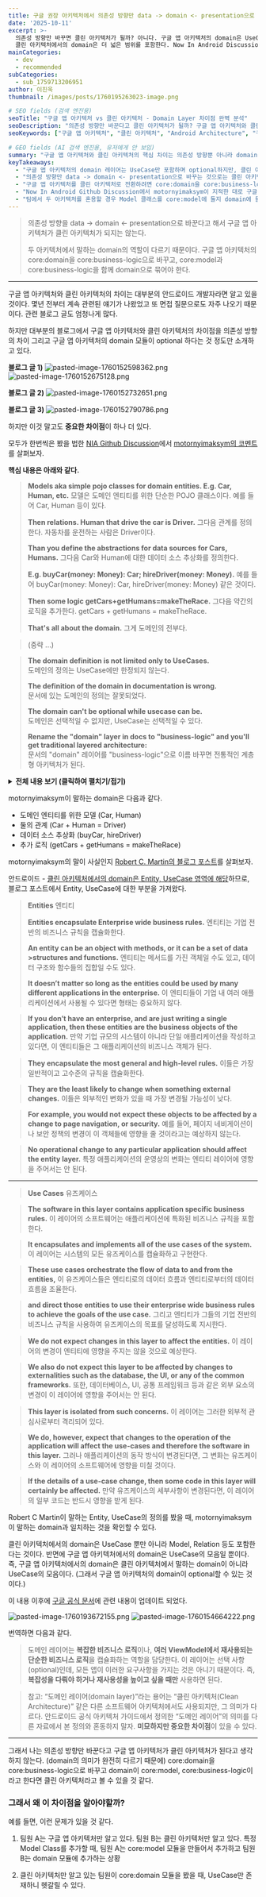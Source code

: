 ```yaml
---
title: 구글 권장 아키텍처에서 의존성 방향만 data -> domain <- presentation으로 바꾸면 클린 아키텍처가 될까?
date: '2025-10-11'
excerpt: >-
  의존성 방향만 바꾸면 클린 아키텍처가 될까? 아니다. 구글 앱 아키텍처의 domain은 UseCase만 포함하지만,
  클린 아키텍처에서의 domain은 더 넓은 범위를 포함한다. Now In Android Discussion에서 지적된 핵심 차이점을 분석한다.
mainCategories:
  - dev
  - recommended
subCategories:
  - sub_1759713206951
author: 이진욱
thumbnail: /images/posts/1760195263023-image.png

# SEO fields (검색 엔진용)
seoTitle: "구글 앱 아키텍처 vs 클린 아키텍처 - Domain Layer 차이점 완벽 분석"
seoDescription: "의존성 방향만 바꾼다고 클린 아키텍처가 될까? 구글 앱 아키텍처와 클린 아키텍처의 핵심 차이점인 domain 레이어 역할을 UseCase와 Model 관점에서 상세히 비교 분석합니다."
seoKeywords: ["구글 앱 아키텍처", "클린 아키텍처", "Android Architecture", "구글 권장 아키텍처", "레이어드 아키텍처", "의존성 역전 원칙", "DIP", "UseCase 패턴", "Repository Pattern", "멀티모듈 아키텍처", "Google App Architecture", "Now In Android", "Google Official Architecture", "모듈화", "Clean Architecture"]

# GEO fields (AI 검색 엔진용, 유저에게 안 보임)
summary: "구글 앱 아키텍처와 클린 아키텍처의 핵심 차이는 의존성 방향뿐 아니라 domain의 정의에 있다. 구글 앱 아키텍처의 domain은 UseCase만 포함하지만, 클린 아키텍처의 domain은 Model과 UseCase 모두를 포함한다. 따라서 의존성 방향만 바꾼다고 클린 아키텍처가 되지 않으며, core:domain을 core:business-logic으로 재정의하고 core:model과 함께 domain으로 묶어야 한다."
keyTakeaways:
  - "구글 앱 아키텍처의 domain 레이어는 UseCase만 포함하며 optional하지만, 클린 아키텍처의 domain은 Model + UseCase를 포함하며 필수적이다"
  - "의존성 방향만 data -> domain <- presentation으로 바꾸는 것으로는 클린 아키텍처가 되지 않는다 - domain의 역할 자체가 다르기 때문"
  - "구글 앱 아키텍처를 클린 아키텍처로 전환하려면 core:domain을 core:business-logic으로 이름 변경하고, core:model과 함께 domain으로 재구성해야 한다"
  - "Now In Android Github Discussion에서 motornyimaksym이 지적한 대로 구글 문서의 domain 정의는 잘못되었으며, 이는 초보 개발자들에게 혼란을 야기한다"
  - "팀에서 두 아키텍처를 혼용할 경우 Model 클래스를 core:model에 둘지 domain에 둘지 혼란이 발생할 수 있다"
---
```

> 의존성 방향을 data -> domain <- presentation으로 바꾼다고 해서
구글 앱 아키텍처가 클린 아키텍처가 되지는 않는다.
>
> 두 아키텍처에서 말하는 domain의 역할이 다르기 때문이다.
구글 앱 아키텍처의 core:domain을 core:business-logic으로 바꾸고,
core:model과 core:business-logic을 함께 domain으로 묶어야 한다.

---

구글 앱 아키텍처와 클린 아키텍처의 차이는 대부분의 안드로이드 개발자라면 알고 있을 것이다.
몇년 전부터 계속 관련된 얘기가 나왔었고 또 면접 질문으로도 자주 나오기 때문이다. 관련 블로그 글도 엄청나게 많다.

하지만 대부분의 블로그에서 구글 앱 아키텍처와 클린 아키텍처의 차이점을 의존성 방향의 차이 그리고 구글 앱 아키텍처의 domain 모듈이 optional 하다는 것 정도만 소개하고 있다.

**블로그 글 1)**
![pasted-image-1760152598362.png](/images/posts/1760152598359-image.png)
![pasted-image-1760152675128.png](/images/posts/1760152675125-image.png)

**블로그 글 2)**
![pasted-image-1760152732651.png](/images/posts/1760152732648-image.png)

**블로그 글 3)**
![pasted-image-1760152790786.png](/images/posts/1760152790784-image.png)

하지만 이것 말고도 **중요한 차이점**이 하나 더 있다. 

모두가 한번씩은 봤을 법한 [NIA Github Discussion](https://github.com/android/nowinandroid/discussions/1273)에서 [motornyimaksym의 코멘트](https://github.com/android/nowinandroid/discussions/1273#discussioncomment-8792788)를 살펴보자.

**핵심 내용은 아래와 같다.**   
> **Models aka simple pojo classes for domain entities. E.g. Car, Human, etc.**
> 모델은 도메인 엔티티를 위한 단순한 POJO 클래스이다. 예를 들어 Car, Human 등이 있다.
>
> **Then relations. Human that drive the car is Driver.**
> 그다음 관계를 정의한다. 자동차를 운전하는 사람은 Driver이다.
>
> **Than you define the abstractions for data sources for Cars, Humans.**
> 그다음 Car와 Human에 대한 데이터 소스 추상화를 정의한다.
>
> **E.g. buyCar(money: Money): Car; hireDriver(money: Money).**
> 예를 들어 buyCar(money: Money): Car, hireDriver(money: Money) 같은 것이다.
>
> **Then some logic getCars+getHumans=makeTheRace.**
> 그다음 약간의 로직을 추가한다. getCars + getHumans = makeTheRace.
>
> **That's all about the domain.**
> 그게 도메인의 전부다.

> (중략 ...)

>
> **The domain definition is not limited only to UseCases.**   
도메인의 정의는 UseCase에만 한정되지 않는다.
>
> **The definition of the domain in documentation is wrong.**   
문서에 있는 도메인의 정의는 잘못되었다.
>
> **The domain can't be optional while usecase can be.**   
도메인은 선택적일 수 없지만, UseCase는 선택적일 수 있다.
>
> **Rename the "domain" layer in docs to "business-logic" and you'll get traditional layered architecture:**   
문서의 "domain" 레이어를 "business-logic"으로 이름 바꾸면 전통적인 계층형 아키텍처가 된다.


<details>
<summary><strong>전체 내용 보기 (클릭하여 펼치기/접기)</strong></summary>

> **So then lets follow Separation Of Concerns principle as stated in docs**
> 그렇다면 문서에 명시된 관심사 분리(Separation of Concerns) 원칙을 따르자.
>
> **Define domain with definitions and relations:**
> 정의와 관계를 포함하여 도메인을 정의하자.
>
> **Models aka simple pojo classes for domain entities. E.g. Car, Human, etc.**
> 모델은 도메인 엔티티를 위한 단순한 POJO 클래스이다. 예를 들어 Car, Human 등이 있다.
>
> **Then relations. Human that drive the car is Driver.**
> 그다음 관계를 정의한다. 자동차를 운전하는 사람은 Driver이다.
>
> **Than you define the abstractions for data sources for Cars, Humans.**
> 그다음 Car와 Human에 대한 데이터 소스 추상화를 정의한다.
>
> **E.g. buyCar(money: Money): Car; hireDriver(money: Money).**
> 예를 들어 buyCar(money: Money): Car, hireDriver(money: Money) 같은 것이다.
>
> **Then some logic getCars+getHumans=makeTheRace.**
> 그다음 약간의 로직을 추가한다. getCars + getHumans = makeTheRace.
>
> **That's all about the domain.**
> 그게 도메인의 전부다.
>
> **If you wan't you may split it in as many sublayers as you want.**
> 원한다면 원하는 만큼 여러 하위 계층으로 나눌 수 있다.
>
> **E.g. in this repo core.model could be the bottom part, data-api somewhere between core.model and business-logic.**
> 예를 들어 이 저장소에서는 core.model이 가장 아래 부분이고, data-api는 core.model과 business-logic 사이 어딘가에 있을 수 있다.
>
> **And the business-logic will include two previous.**
> 그리고 business-logic은 앞의 두 계층을 포함한다.
>
> ---
>
> **Now we can proceed with implementation:**
> 이제 구현으로 넘어갈 수 있다.
>
> **We depends on everything that I described above.**
> 우리는 위에서 설명한 모든 것에 의존한다.
>
> **We may have different features that use any described particle model/data-api/domain-logic.**
> 우리는 설명된 model/data-api/domain-logic 중 일부만 사용하는 다양한 기능을 가질 수 있다.
>
> **And indeed everything above the model level is optional in terms of some particular feature needs.**
> 실제로 모델보다 위의 계층들은 특정 기능의 필요에 따라 선택적이다.
>
> **Let's say I develop advertisement feature.**
> 예를 들어 광고 기능을 개발한다고 하자.
>
> **I don't care about data sources or logic, I only need models.**
> 나는 데이터 소스나 로직에는 관심이 없고, 모델만 필요하다.
>
> **My feature will use models to create slogan: "Best Cars for Humans".**
> 내 기능은 모델을 사용해 "Best Cars for Humans"라는 슬로건을 만든다.
>
> **That's it.**
> 그게 전부다.
>
> **No necessity to depends on data-api/business-logic.**
> data-api나 business-logic에 의존할 필요가 없다.
>
> **Or I may wan't to create some specific feature with some specific logic that depends only on data source, e.g. getHumans+getCars=makeTheExhibition.**
> 혹은 data source에만 의존하는 특정 로직을 가진 기능을 만들 수도 있다. 예를 들어 getHumans + getCars = makeTheExhibition.
>
> **Then it obviously will depends on model/data-api without business-logic.**
> 그렇다면 그것은 business-logic 없이 model/data-api에만 의존하게 된다.
>
> **Or just some simple UI mostly module that will consume the business-logic including model/data-api.**
> 혹은 model/data-api를 포함한 business-logic을 소비하는 단순한 UI 중심 모듈일 수도 있다.
>
> ---
>
> **Then it will increase the complexity of the project sctructure but bring more separation of concerns.**
> 이런 방식은 프로젝트 구조의 복잡성을 높이지만, 관심사 분리를 더 명확하게 가져온다.
>
> **In case if we want to go back to simplify the project we may combine model+data-api+business-logic into one big domain layer and everything would be fine except the scalability problem.**
> 프로젝트를 단순하게 되돌리고 싶다면 model + data-api + business-logic을 하나의 큰 도메인 레이어로 합칠 수 있으며, 확장성 문제만 제외하면 문제는 없다.
>
> **That's always a trade off.**
> 그건 언제나 트레이드오프다.
>
> ---
>
> **And all of that starting from basic models and up to the place where we start talking about UI that's the domain.**
> 기본 모델부터 UI를 다루는 지점까지 — 이 모든 것이 도메인이다.
>
> **The domain definition is not limited only to UseCases.**
> 도메인의 정의는 UseCase에만 한정되지 않는다.
>
> **That is what I'm trying to explain from the very beginning.**
> 그게 내가 처음부터 설명하려던 것이다.
>
> **The definition of the domain in documentation is wrong.**
> 문서에 있는 도메인의 정의는 잘못되었다.
>
> **The domain can't be optional while usecase can be.**
> 도메인은 선택적일 수 없지만, UseCase는 선택적일 수 있다.
>
> ---
>
> **Rename the "domain" layer in docs to "business-logic" and you'll get traditional layered architecture:**
> 문서의 "domain" 레이어를 "business-logic"으로 이름 바꾸면 전통적인 계층형 아키텍처가 된다.
>
> **Where the business logic depends on the exact data source.**
> 여기서 business logic은 특정한 데이터 소스에 의존한다.
>
> **It's when you need to rewrite UseCase as soon as you would need to migrate your app from home ftp server to Amazon AWS.**
> 홈 FTP 서버에서 Amazon AWS로 마이그레이션할 때 UseCase를 다시 써야 하는 상황이다.
>
> **It's when migration from Retrofit to Ktor require domain layer changes.**
> Retrofit에서 Ktor로 옮길 때 도메인 레이어를 수정해야 하는 상황이다.
>
> **It's when the definition of Car depends on exact shop you buy it from.**
> Car의 정의가 어떤 상점에서 샀는지에 따라 달라지는 상황이다.
>
> ---
>
> **the official architecture is easier to grasp from a conceptual level, simply because the dependency arrows all go the same way**
> 공식 아키텍처는 개념적으로 이해하기 더 쉽다. 의존성 화살표가 모두 같은 방향으로 가기 때문이다.
>
> **I have nothing against this approach.**
> 나는 이 접근 방식에 반대하지 않는다.
>
> **It still widely used.**
> 이 방식은 여전히 널리 사용된다.
>
> **But if google recommend something then it would be really kind from their side to let users know about disadvantages of such approach at least.**
> 하지만 구글이 이런 방식을 추천한다면, 최소한 그 접근 방식의 단점도 사용자에게 알려주는 게 친절할 것이다.
>
> ---
>
> **We obviously see that we may change the direction of the injection and get independent "domain" layer.**
> 우리는 주입 방향을 바꾸면 독립적인 "도메인" 레이어를 얻을 수 있음을 분명히 볼 수 있다.
>
> **Where the situation when the logic depends on exact implementation would be not possible.**
> 이 경우 로직이 구체적인 구현에 의존하는 상황은 발생하지 않는다.
>
> ---
>
> **For experienced developer this repository is just another example of architecture.**
> 숙련된 개발자에게 이 저장소는 단지 또 하나의 아키텍처 예시일 뿐이다.
>
> **We may take what we wan't from here and forget about the rest.**
> 우리는 여기서 필요한 것만 취하고 나머지는 잊으면 된다.
>
> ---
>
> **But for those who study, for those who has no strong opinion this repo is the single source of truth.**
> 하지만 배우는 사람들, 즉 뚜렷한 견해가 없는 이들에게는 이 저장소가 유일한 진리다.
>
> **They'll take this project as a barebone for their pet projects.**
> 그들은 이 프로젝트를 개인 프로젝트의 뼈대로 삼을 것이다.
>
> **And will build interfaces and logic depends on the exact data sources.**
> 그리고 구체적인 데이터 소스에 의존하는 인터페이스와 로직을 만들 것이다.
>
> **And then they will came to all of us on the interview with examples of how they thought Clean Architecture just because it has domain layer =).**
> 그리고 면접에서 "도메인 레이어가 있으니까 클린 아키텍처입니다"라는 예시를 들고 올 것이다.
>
> **It's not CA example and will not be after proposed changes.**
> 이건 클린 아키텍처의 예시가 아니며, 제안된 변경 이후에도 그렇지 않을 것이다.
>
> **Moreover as I said I don't like CA because it's complicated.**
> 게다가 나는 클린 아키텍처를 좋아하지 않는다. 너무 복잡하기 때문이다.
>
> **But this project is not much easier than CA for understanding.**
> 하지만 이 프로젝트도 이해하기는 크게 더 쉽지 않다.
>
> **So we will not takle all the problems at once.**
> 그래서 우리는 모든 문제를 한 번에 해결하지는 않을 것이다.
>
> **But the dependency direction rule change is a low hanging fruit that without doubts worth to pick up.**
> 하지만 의존성 방향 규칙을 바꾸는 것은 분명히 시도할 가치가 있는 손쉬운 선택이다.

</details>

motornyimaksym이 말하는 domain은 다음과 같다.
- 도메인 엔티티를 위한 모델 (Car, Human)
- 둘의 관계 (Car + Human = Driver)
- 데이터 소스 추상화 (buyCar, hireDriver)
- 추가 로직 (getCars + getHumans = makeTheRace)

motornyimaksym의 말이 사실인지 [Robert C. Martin의 블로그 포스트](https://blog.cleancoder.com/uncle-bob/2012/08/13/the-clean-architecture.html)를 살펴보자.

안드로이드 - [클린 아키텍처에서의 domain은 Entity, UseCase 영역에 해당](https://meetup.nhncloud.com/posts/345)하므로, 블로그 포스트에서 Entity, UseCase에 대한 부분을 가져왔다.

> **Entities**
> 엔티티
>
>**Entities encapsulate Enterprise wide business rules.**
엔티티는 기업 전반의 비즈니스 규칙을 캡슐화한다.
>
>**An entity can be an object with methods, or it can be a set of data >structures and functions.**
>엔티티는 메서드를 가진 객체일 수도 있고, 데이터 구조와 함수들의 집합일 수도 있다.
>
>**It doesn’t matter so long as the entities could be used by many different applications in the enterprise.**
>이 엔티티들이 기업 내 여러 애플리케이션에서 사용될 수 있다면 형태는 중요하지 않다.

>**If you don’t have an enterprise, and are just writing a single application, then these entities are the business objects of the application.**
>만약 기업 규모의 시스템이 아니라 단일 애플리케이션을 작성하고 있다면, 이 엔티티들은 그 애플리케이션의 비즈니스 객체가 된다.

>**They encapsulate the most general and high-level rules.**
이들은 가장 일반적이고 고수준의 규칙을 캡슐화한다.

>**They are the least likely to change when something external changes.**
이들은 외부적인 변화가 있을 때 가장 변경될 가능성이 낮다.

>**For example, you would not expect these objects to be affected by a change to page navigation, or security.**
예를 들어, 페이지 네비게이션이나 보안 정책의 변경이 이 객체들에 영향을 줄 것이라고는 예상하지 않는다.

>**No operational change to any particular application should affect the entity layer.**
특정 애플리케이션의 운영상의 변화는 엔티티 레이어에 영향을 주어서는 안 된다.

---

>**Use Cases**
유즈케이스

>**The software in this layer contains application specific business rules.**
이 레이어의 소프트웨어는 애플리케이션에 특화된 비즈니스 규칙을 포함한다.

>**It encapsulates and implements all of the use cases of the system.**
이 레이어는 시스템의 모든 유즈케이스를 캡슐화하고 구현한다.

>**These use cases orchestrate the flow of data to and from the entities,**
이 유즈케이스들은 엔티티로의 데이터 흐름과 엔티티로부터의 데이터 흐름을 조율한다.

>**and direct those entities to use their enterprise wide business rules to achieve the goals of the use case.**
그리고 엔티티가 그들의 기업 전반의 비즈니스 규칙을 사용하여 유즈케이스의 목표를 달성하도록 지시한다.

>**We do not expect changes in this layer to affect the entities.**
이 레이어의 변경이 엔티티에 영향을 주지는 않을 것으로 예상한다.

>**We also do not expect this layer to be affected by changes to externalities such as the database, the UI, or any of the common frameworks.**
또한, 데이터베이스, UI, 공통 프레임워크 등과 같은 외부 요소의 변경이 이 레이어에 영향을 주어서는 안 된다.

>**This layer is isolated from such concerns.**
이 레이어는 그러한 외부적 관심사로부터 격리되어 있다.

>**We do, however, expect that changes to the operation of the application will affect the use-cases and therefore the software in this layer.**
그러나 애플리케이션의 동작 방식이 변경된다면, 그 변화는 유즈케이스와 이 레이어의 소프트웨어에 영향을 미칠 것이다.

>**If the details of a use-case change, then some code in this layer will certainly be affected.**
만약 유즈케이스의 세부사항이 변경된다면, 이 레이어의 일부 코드는 반드시 영향을 받게 된다.

Robert C Martin이 말하는 Entity, UseCase의 정의를 봤을 때, motornyimaksym이 말하는 domain과 일치하는 것을 확인할 수 있다.


클린 아키텍처에서의 domain은 UseCase 뿐만 아니라 Model, Relation 등도 포함한다는 것이다. 반면에 구글 앱 아키텍처에서의 domain은 UseCase의 모음일 뿐이다. 즉, 구글 앱 아키텍처에서의 domain은 클린 아키텍처에서 말하는 domain이 아니라 UseCase의 모음이다. (그래서 구글 앱 아키텍처의 domain이 optional할 수 있는 것이다.)


이 내용 이후에 [구글 공식 문서](https://developer.android.com/topic/architecture/domain-layer)에 관련 내용이 업데이트 되었다.

![pasted-image-1760193672155.png](/images/posts/1760193672153-image.png)
![pasted-image-1760154664222.png](/images/posts/1760154664220-image.png)


번역하면 다음과 같다.
> 도메인 레이어는 **복잡한 비즈니스 로직**이나, **여러 ViewModel에서 재사용되는 단순한 비즈니스 로직**을 캡슐화하는 역할을 담당한다.
이 레이어는 선택 사항(optional)인데, 모든 앱이 이러한 요구사항을 가지는 것은 아니기 때문이다.
즉, **복잡성을 다뤄야 하거나 재사용성을 높이고 싶을 때만** 사용하면 된다.

> 참고: “도메인 레이어(domain layer)”라는 용어는 “클린 아키텍처(Clean Architecture)” 같은 다른 소프트웨어 아키텍처에서도 사용되지만, 그 의미가 다르다.
> 안드로이드 공식 아키텍처 가이드에서 정의한 “도메인 레이어”의 의미를 다른 자료에서 본 정의와 혼동하지 말자.
> **미묘하지만 중요한 차이점**이 있을 수 있다.


---

그래서 나는 의존성 방향만 바꾼다고 구글 앱 아키텍처가 클린 아키텍처가 된다고 생각하지 않는다. (domain의 의미가 완전히 다르기 때문에) core:domain을 core:business-logic으로 바꾸고 domain이 core:model, core:business-logic이라고 한다면 클린 아키텍처라고 볼 수 있을 것 같다.

### 그래서 왜 이 차이점을 알아야할까?
예를 들면, 이런 문제가 있을 것 같다.

1. 팀원 A는 구글 앱 아키텍처만 알고 있다. 팀원 B는 클린 아키텍처만 알고 있다. 특정 Model Class를 추가할 때, 팀원 A는 core:model 모듈을 만들어서 추가하고 팀원 B는 domain 모듈에 추가하는 상황

2. 클린 아키텍처만 알고 있는 팀원이 core:domain 모듈을 봤을 때, UseCase만 존재하니 헷갈릴 수 있다.



